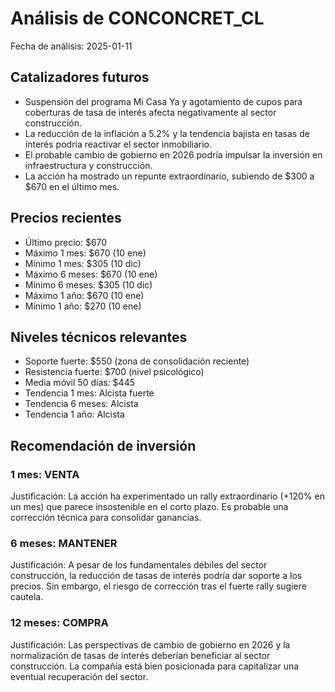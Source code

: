# Análisis de CONCONCRET_CL
Fecha de análisis: 2025-01-11

## Catalizadores futuros
- Suspensión del programa Mi Casa Ya y agotamiento de cupos para coberturas de tasa de interés afecta negativamente al sector construcción.
- La reducción de la inflación a 5.2% y la tendencia bajista en tasas de interés podría reactivar el sector inmobiliario.
- El probable cambio de gobierno en 2026 podría impulsar la inversión en infraestructura y construcción.
- La acción ha mostrado un repunte extraordinario, subiendo de $300 a $670 en el último mes.

## Precios recientes
- Último precio: $670
- Máximo 1 mes: $670 (10 ene)
- Mínimo 1 mes: $305 (10 dic)
- Máximo 6 meses: $670 (10 ene)
- Mínimo 6 meses: $305 (10 dic)
- Máximo 1 año: $670 (10 ene)
- Mínimo 1 año: $270 (10 ene)

## Niveles técnicos relevantes
- Soporte fuerte: $550 (zona de consolidación reciente)
- Resistencia fuerte: $700 (nivel psicológico)
- Media móvil 50 días: $445
- Tendencia 1 mes: Alcista fuerte
- Tendencia 6 meses: Alcista
- Tendencia 1 año: Alcista

## Recomendación de inversión

### 1 mes: VENTA
Justificación: La acción ha experimentado un rally extraordinario (+120% en un mes) que parece insostenible en el corto plazo. Es probable una corrección técnica para consolidar ganancias.

### 6 meses: MANTENER
Justificación: A pesar de los fundamentales débiles del sector construcción, la reducción de tasas de interés podría dar soporte a los precios. Sin embargo, el riesgo de corrección tras el fuerte rally sugiere cautela.

### 12 meses: COMPRA
Justificación: Las perspectivas de cambio de gobierno en 2026 y la normalización de tasas de interés deberían beneficiar al sector construcción. La compañía está bien posicionada para capitalizar una eventual recuperación del sector.

